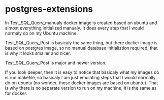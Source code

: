 # postgres-extensions

In Test_SQL_Query_manualy docker image is created based on ubuntu and almost everything initialized manualy. It does every step that I would normaly do on my Ubuntu machine.

Test_SQL_Query_Post is basicaly the same thing, but there docker image is based on postgres image, so no manual database initializtion required, that is why it looks smaller and nicer.

Test_SQL_Query_Post is major and newer version.

If you look deeper, then it is easy to notice that basicaly what my images do is run makefile, so basicaly I am just emulating steps that I would normally do on ubuntu (no wonder, those docker images are based on ubuntu). That is why there is no separate version to run on my machine, it is the same as for docker.

